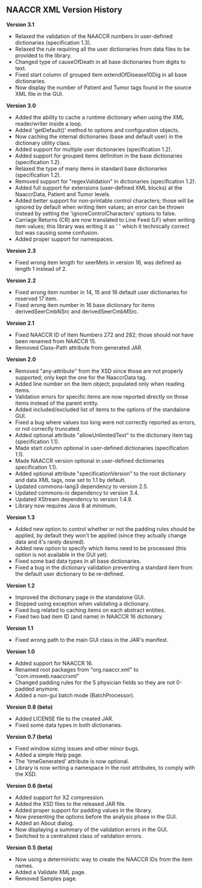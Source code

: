 ## NAACCR XML Version History

**Version 3.1**

 - Relaxed the validation of the NAACCR numbers in user-defined dictionaries (specification 1.3).
 - Relaxed the rule requiring all the user dictionaries from data files to be provided to the library.
 - Changed type of causeOfDeath in all base dictionaries from digits to text.
 - Fixed start column of grouped item extendOfDisease10Dig in all base dictionaries.
 - Now display the number of Patient and Tumor tags found in the source XML file in the GUI.

**Version 3.0**

 - Added the ability to cache a runtime dictionary when using the XML reader/writer inside a loop.
 - Added 'getDefault()' method to options and configuration objects.
 - Now caching the internal dictionaries (base and default user) in the dictionary utility class.
 - Added support for multiple user dictionaries (specification 1.2).
 - Added support for grouped items definition in the base dictionaries (specification 1.2).
 - Relaxed the type of many items in standard base dictionaries (specification 1.2).
 - Removed support for "regexValidation" in dictionaries (specification 1.2).
 - Added full support for extensions (user-defined XML blocks) at the NaaccrData, Patient and Tumor levels.
 - Added better support for non-printable control characters; those will be ignored by default when writing item values; an error can be thrown instead by setting the 'ignoreControlCharacters' options to false.
 - Carriage Returns (CR) are now translated to Line Feed (LF) when writing item values; this library was writing it as '&#xd;' which it technically correct but was causing some confusion.
 - Added proper support for namespaces.

**Version 2.3**

 - Fixed wrong item length for seerMets in version 16, was defined as length 1 instead of 2.

**Version 2.2**

 - Fixed wrong item number in 14, 15 and 16 default user dictionaries for reserved 17 item.
 - Fixed wrong item number in 16 base dictionary for items derivedSeerCmbNSrc and derivedSeerCmbMSrc.

**Version 2.1**

 - Fixed NAACCR ID of Item Numbers 272 and 282; those should not have been renamed from NAACCR 15.
 - Removed Class-Path attribute from generated JAR.

**Version 2.0**

 - Removed "any-attribute" from the XSD since those are not properly supported; only kept the one for the NaaccrData tag.
 - Added line number on the item object; populated only when reading items.
 - Validation errors for specific items are now reported directly on those items instead of the parent entity.
 - Added included/excluded list of items to the options of the standalone GUI.
 - Fixed a bug where values too long were not correctly reported as errors, or not correctly truncated.
 - Added optional attribute "allowUnlimitedText" to the dictionary item tag (specification 1.1).
 - Made start column optional in user-defined dictionaries (specification 1.1).
 - Made NAACCR version optional in user-defined dictionaries  specification 1.1).
 - Added optional attribute "specificationVersion" to the root dictionary and data XML tags, now set to 1.1 by default.
 - Updated commons-lang3 dependency to version 2.5.
 - Updated commons-io dependency to version 3.4.
 - Updated XStream dependency to version 1.4.9.
 - Library now requires Java 8 at minimum.

**Version 1.3**

 - Added new option to control whether or not the padding rules should be applied, by default they won't be applied (since they actually change data and it's rarely desired).
 - Added new option to specify which items need to be processed (this option is not available in the GUI yet).
 - Fixed some bad data types in all base dictionaries.
 - Fixed a bug in the dictionary validation preventing a standard item from the default user dictionary to be re-defined.

**Version 1.2**

 - Improved the dictionary page in the standalone GUI.
 - Stopped using exception when validating a dictionary.
 - Fixed bug related to caching items on each abstract entities.
 - Fixed two bad item ID (and name) in NAACCR 16 dictionary.

**Version 1.1**

 - Fixed wrong path to the main GUI class in the JAR's manifest.

**Version 1.0**

 - Added support for NAACCR 16.
 - Renamed root packages from "org.naaccr.xml" to "com.imsweb.naaccrxml"
 - Changed padding rules for the 5 physician fields so they are not 0-padded anymore.
 - Added a non-gui batch mode (BatchProcessor).

**Version 0.8 (beta)**

 - Added LICENSE file to the created JAR.
 - Fixed some data types in both dictionaries.

**Version 0.7 (beta)**

 - Fixed window sizing issues and other minor bugs.
 - Added a simple Help page.
 - The 'timeGenerated' attribute is now optional.
 - Library is now writing a namespace in the root attributes, to comply with the XSD.

**Version 0.6 (beta)**

 - Added support for XZ compression.
 - Added the XSD files to the released JAR file.
 - Added proper support for padding values in the library.
 - Now presenting the options before the analysis phase in the GUI.
 - Added an About dialog.
 - Now displaying a summary of the validation errors in the GUI.
 - Switched to a centralized class of validation errors.

**Version 0.5 (beta)**

 - Now using a deterministic way to create the NAACCR IDs from the item names.
 - Added a Validate XML page.
 - Removed Samples page.